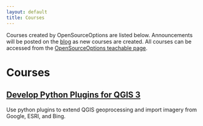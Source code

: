 ```yaml
---
layout: default
title: Courses
---
```

Courses created by OpenSourceOptions are listed below. Announcements will be posted on the [blog](http://opensourceoptions.com/blog) as new courses are created. All courses can be accessed from the [OpenSourceOptions teachable page](https://opensourceoptions.teachable.com).

# Courses

## [Develop Python Plugins for QGIS 3](https://opensourceoptions.teachable.com/p/develop-python-plugins-for-qgis-3)
Use python plugins to extend QGIS geoprocessing and import imagery from Google, ESRI, and Bing.
